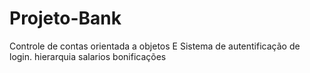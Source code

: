 # Projeto-Bank
Controle de contas orientada a objetos E Sistema de autentificação de login.
hierarquia
salarios
bonificações
